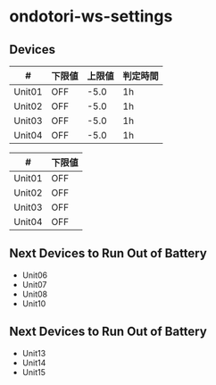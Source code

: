 # ondotori-ws-settings

## Devices

| # | 下限値 | 上限値 | 判定時間 |
| --- | --- | --- | --- |
| Unit01 | OFF | -5.0 | 1h |
| Unit02 | OFF | -5.0 | 1h |
| Unit03 | OFF | -5.0 | 1h |
| Unit04 | OFF | -5.0 | 1h |

| # | 下限値 |
| --- | --- |
| Unit01 | OFF |
| Unit02 | OFF |
| Unit03 | OFF |
| Unit04 | OFF |

## Next Devices to Run Out of Battery

- Unit06
- Unit07
- Unit08
- Unit10

## Next Devices to Run Out of Battery

- Unit13
- Unit14
- Unit15
